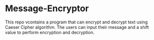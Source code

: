 # Message-Encryptor
This repo vcontains a program that can encrypt and decrypt text using Caeser Cipher algorithm. The users can input their message and a shift value to perform encryption and decryption.
